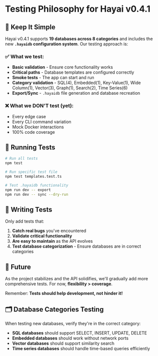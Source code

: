 # Testing Philosophy for Hayai v0.4.1

## 🎯 Keep It Simple

Hayai v0.4.1 supports **19 databases across 8 categories** and includes the new **`.hayaidb` configuration system**. Our testing approach is:

### ✅ What we test:
- **Basic validation** - Ensure core functionality works
- **Critical paths** - Database templates are configured correctly  
- **Smoke tests** - The app can start and run
- **Category validation** - SQL(4), Embedded(1), Key-Value(1), Wide Column(1), Vector(3), Graph(1), Search(2), Time Series(6)
- **Export/Sync** - `.hayaidb` file generation and database recreation

### ❌ What we DON'T test (yet):
- Every edge case
- Every CLI command variation
- Mock Docker interactions
- 100% code coverage

## 🚀 Running Tests

```bash
# Run all tests
npm test

# Run specific test file
npm test templates.test.ts

# Test .hayaidb functionality
npm run dev -- export
npm run dev -- sync --dry-run
```

## 📝 Writing Tests

Only add tests that:
1. **Catch real bugs** you've encountered
2. **Validate critical functionality** 
3. **Are easy to maintain** as the API evolves
4. **Test database categorization** - Ensure databases are in correct categories

## 🔄 Future

As the project stabilizes and the API solidifies, we'll gradually add more comprehensive tests. For now, **flexibility > coverage**.

Remember: **Tests should help development, not hinder it!**

## 🗂️ Database Categories Testing

When testing new databases, verify they're in the correct category:
- **SQL databases** should support SELECT, INSERT, UPDATE, DELETE
- **Embedded databases** should work without network ports
- **Vector databases** should support similarity search
- **Time series databases** should handle time-based queries efficiently 